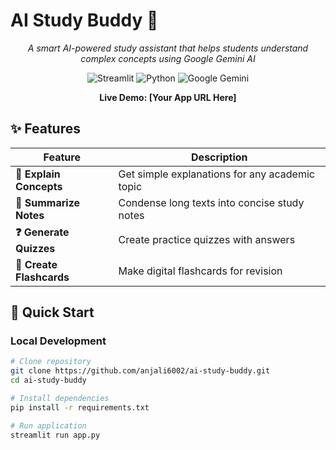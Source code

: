 # AI Study Buddy 🤖

<div align="center">
  
*A smart AI-powered study assistant that helps students understand complex concepts using Google Gemini AI*

![Streamlit](https://img.shields.io/badge/Streamlit-FF4B4B?style=for-the-badge&logo=Streamlit&logoColor=white)
![Python](https://img.shields.io/badge/Python-3776AB?style=for-the-badge&logo=python&logoColor=white)
![Google Gemini](https://img.shields.io/badge/Google%20Gemini-4285F4?style=for-the-badge&logo=google&logoColor=white)

**Live Demo: [Your App URL Here]**

</div>

## ✨ Features

| Feature | Description |
|---------|-------------|
| **📖 Explain Concepts** | Get simple explanations for any academic topic |
| **📝 Summarize Notes** | Condense long texts into concise study notes |
| **❓ Generate Quizzes** | Create practice quizzes with answers |
| **🎴 Create Flashcards** | Make digital flashcards for revision |

## 🚀 Quick Start

### Local Development
```bash
# Clone repository
git clone https://github.com/anjali6002/ai-study-buddy.git
cd ai-study-buddy

# Install dependencies
pip install -r requirements.txt

# Run application
streamlit run app.py
